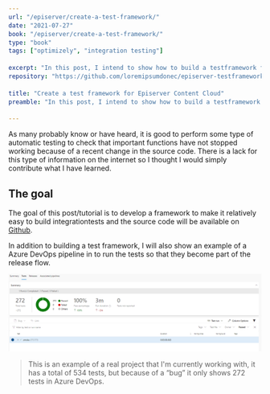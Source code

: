 ```yaml
---
url: "/episerver/create-a-test-framework/"
date: "2021-07-27"
book: "/episerver/create-a-test-framework/"
type: "book"
tags: ["optimizely", "integration testing"]

excerpt: "In this post, I intend to show how to build a testframework for Episerver Content Cloud and how to write different types of integration tests to check its implementation."
repository: "https://github.com/loremipsumdonec/episerver-testframework"

title: "Create a test framework for Episerver Content Cloud"
preamble: "In this post, I intend to show how to build a testframework for Episerver Content Cloud and how to write different types of integration tests to check its implementation."

---
```


As many probably know or have heard, it is good to perform some type of automatic testing to check that important functions have not stopped working because of a recent change in the source code. There is a lack for this type of information on the internet so I thought I would simply contribute what I have learned.

## The goal

The goal of this post/tutorial is to develop a framework to make it relatively easy to build integrationtests and the source code will be available on [Github](https://github.com/loremipsumdonec/episerver-testframework).

In addition to building a test framework, I will also show an example of a Azure DevOps pipeline in to run the tests so that they become part of the release flow.

![Tests in a Azure DevOps pipeline](.\resources\azure_devops_pipeline_tests.png)

> This is an example of a real project that I'm currently working with, it has a total of 534 tests, but because of a “bug” it only shows 272 tests in Azure DevOps.